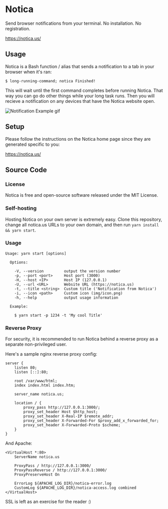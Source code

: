 # Notica
Send browser notifications from your terminal. No installation. No registration.

https://notica.us/

## Usage

Notica is a Bash function / alias that sends a notification to a tab in your browser when it's ran:

```
$ long-running-command; notica Finished!
```

This will wait until the first command completes before running Notica.
That way you can go do other things while your long task runs.
Then you will recieve a notification on any devices that have the Notica website open.

![Notification Example gif](https://i.imgur.com/476ezFy.gif)

## Setup

Please follow the instructions on the Notica home page since they are generated specific to you:

https://notica.us/

## Source Code

### License

Notica is free and open-source software released under the MIT License.

### Self-hosting

Hosting Notica on your own server is extremely easy.
Clone this repository, change all notica.us URLs to your own domain, and then run `yarn install && yarn start`.

### Usage

```text
Usage: yarn start [options]

  Options:

    -V, --version         output the version number
    -p, --port <port>     Host port (3000)
    -H, --host <IP>       Host IP (127.0.0.1)
    -U, --url <URL>       Website URL (https://notica.us)
    -t, --title <string>  Custom title ('Notification from Notica')
    -i, --icon <path>     Custom icon (img/icon.png)
    -h, --help            output usage information

  Example:

    $ yarn start -p 1234 -t 'My cool Title'
```

### Reverse Proxy

For security, it is recommended to run Notica behind a reverse proxy as a separate non-privileged user.

Here's a sample nginx reverse proxy config:

```
server {
    listen 80;
    listen [::]:80;

    root /var/www/html;
    index index.html index.htm;

    server_name notica.us;

    location / {
        proxy_pass http://127.0.0.1:3000/;
        proxy_set_header Host $http_host;
        proxy_set_header X-Real-IP $remote_addr;
        proxy_set_header X-Forwarded-For $proxy_add_x_forwarded_for;
        proxy_set_header X-Forwarded-Proto $scheme;
    }
}
```

And Apache:

```
<VirtualHost *:80>
    ServerName notica.us

    ProxyPass / http://127.0.0.1:3000/
    ProxyPassReverse / http://127.0.0.1:3000/
    ProxyPreserveHost On

    ErrorLog ${APACHE_LOG_DIR}/notica-error.log
    CustomLog ${APACHE_LOG_DIR}/notica-access.log combined
</VirtualHost>
```

SSL is left as an exercise for the reader :)
